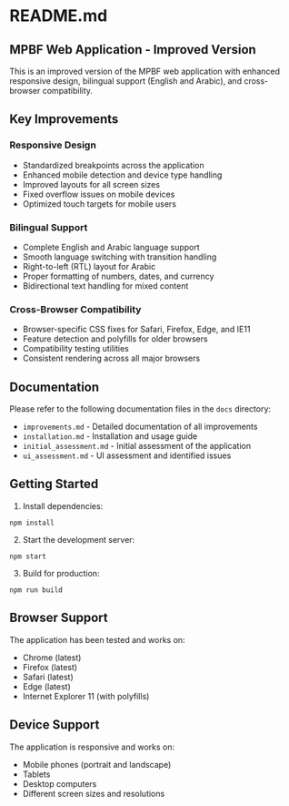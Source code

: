 # README.md

## MPBF Web Application - Improved Version

This is an improved version of the MPBF web application with enhanced responsive design, bilingual support (English and Arabic), and cross-browser compatibility.

## Key Improvements

### Responsive Design
- Standardized breakpoints across the application
- Enhanced mobile detection and device type handling
- Improved layouts for all screen sizes
- Fixed overflow issues on mobile devices
- Optimized touch targets for mobile users

### Bilingual Support
- Complete English and Arabic language support
- Smooth language switching with transition handling
- Right-to-left (RTL) layout for Arabic
- Proper formatting of numbers, dates, and currency
- Bidirectional text handling for mixed content

### Cross-Browser Compatibility
- Browser-specific CSS fixes for Safari, Firefox, Edge, and IE11
- Feature detection and polyfills for older browsers
- Compatibility testing utilities
- Consistent rendering across all major browsers

## Documentation

Please refer to the following documentation files in the `docs` directory:

- `improvements.md` - Detailed documentation of all improvements
- `installation.md` - Installation and usage guide
- `initial_assessment.md` - Initial assessment of the application
- `ui_assessment.md` - UI assessment and identified issues

## Getting Started

1. Install dependencies:
```
npm install
```

2. Start the development server:
```
npm start
```

3. Build for production:
```
npm run build
```

## Browser Support

The application has been tested and works on:
- Chrome (latest)
- Firefox (latest)
- Safari (latest)
- Edge (latest)
- Internet Explorer 11 (with polyfills)

## Device Support

The application is responsive and works on:
- Mobile phones (portrait and landscape)
- Tablets
- Desktop computers
- Different screen sizes and resolutions
